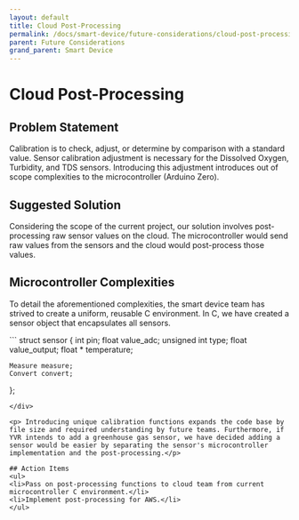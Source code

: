 ```yaml
---
layout: default
title: Cloud Post-Processing
permalink: /docs/smart-device/future-considerations/cloud-post-processing/
parent: Future Considerations
grand_parent: Smart Device
---
```


# Cloud Post-Processing

## Problem Statement

<p>Calibration is to check, adjust, or determine by comparison with a standard value. Sensor calibration adjustment is necessary for the Dissolved Oxygen, Turbidity, and TDS sensors. Introducing this adjustment introduces out of scope complexities to the microcontroller (Arduino Zero).</p>

## Suggested Solution

<p>Considering the scope of the current project, our solution involves post-processing raw sensor values on the cloud. The microcontroller would send raw values from the sensors and the cloud would post-process those values.</p>

## Microcontroller Complexities

<p>To detail the aforementioned complexities, the smart device team has strived to create a uniform, reusable C environment. In C, we have created a sensor object that encapsulates all sensors.</p>

<div class="code-example" markdown="1">
```
struct sensor
{
    int pin;
    float value_adc;
    unsigned int type;
    float value_output;
    float * temperature;

    Measure measure;
    Convert convert;
};
```
</div>

<p> Introducing unique calibration functions expands the code base by file size and required understanding by future teams. Furthermore, if YVR intends to add a greenhouse gas sensor, we have decided adding a sensor would be easier by separating the sensor's microcontroller implementation and the post-processing.</p>

## Action Items
<ul>
<li>Pass on post-processing functions to cloud team from current microcontroller C environment.</li>
<li>Implement post-processing for AWS.</li>
</ul>
